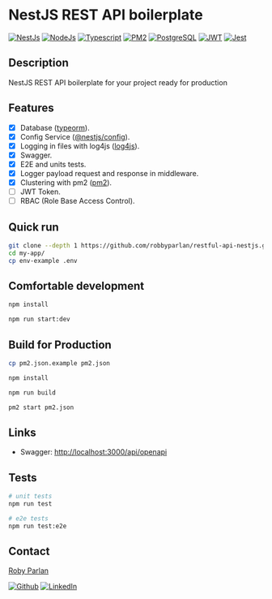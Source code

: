 # NestJS REST API boilerplate

[![NestJs][nestjs-shield]][ref-nestjs]
[![NodeJs][nodejs-shield]][ref-nodejs]
[![Typescript][typescript-shield]][ref-typescript]
[![PM2][pm2-shield]][ref-pm2]
[![PostgreSQL][postgresql-shield]][ref-postgresql]
[![JWT][jwt-shield]][ref-jwt]
[![Jest][jest-shield]][ref-jest]


## Description <!-- omit in toc -->

NestJS REST API boilerplate for your project ready for production

## Features

- [x] Database ([typeorm](https://www.npmjs.com/package/typeorm)).
- [x] Config Service ([@nestjs/config](https://www.npmjs.com/package/@nestjs/config)).
- [x] Logging in files with log4js ([log4js](https://log4js-node.github.io/log4js-node/)).
- [x] Swagger.
- [x] E2E and units tests.
- [x] Logger payload request and response in middleware.
- [x] Clustering with pm2 ([pm2](https://pm2.keymetrics.io/docs/usage/quick-start/)).
- [ ] JWT Token.
- [ ] RBAC (Role Base Access Control).

## Quick run

```bash
git clone --depth 1 https://github.com/robbyparlan/restful-api-nestjs.git my-app
cd my-app/
cp env-example .env
```

## Comfortable development

```bash
npm install

npm run start:dev
```

## Build for Production

```bash
cp pm2.json.example pm2.json

npm install

npm run build

pm2 start pm2.json
```

## Links

- Swagger: <http://localhost:3000/api/openapi>

## Tests

```bash
# unit tests
npm run test

# e2e tests
npm run test:e2e
```

## Contact

[Roby Parlan][author-email]

[![Github][github-shield]][author-github]
[![LinkedIn][linkedin-shield]][author-linkedin]

<!-- CONTACTS -->
[author-linkedin]: https://www.linkedin.com/in/roby-parlan-2a62a6162/
[author-email]: mailto:robbyparlan11@gmail.com
[author-github]: https://github.com/robbyparlan

<!-- BADGE LINKS -->
[ack-license-shield]: https://img.shields.io/github/license/andrechristikan/ack-nestjs-boilerplate?style=for-the-badge

[nestjs-shield]: https://img.shields.io/badge/nestjs-%23E0234E.svg?style=for-the-badge&logo=nestjs&logoColor=white
[nodejs-shield]: https://img.shields.io/badge/Node.js-339933?style=for-the-badge&logo=nodedotjs&logoColor=white
[typescript-shield]: https://img.shields.io/badge/TypeScript-007ACC?style=for-the-badge&logo=typescript&logoColor=white
[postgresql-shield]: https://img.shields.io/badge/postgres-%23316192.svg?style=for-the-badge&logo=postgresql&logoColor=white
[jwt-shield]: https://img.shields.io/badge/JWT-000000?style=for-the-badge&logo=JSON%20web%20tokens&logoColor=white
[jest-shield]: https://img.shields.io/badge/-jest-%23C21325?style=for-the-badge&logo=jest&logoColor=white
[pm2-shield]: https://img.shields.io/badge/PM2-2B037A?style=for-the-badge&logo=PM2&logoColor=white

[github-shield]: https://img.shields.io/badge/GitHub-100000?style=for-the-badge&logo=github&logoColor=white
[linkedin-shield]: https://img.shields.io/badge/LinkedIn-0077B5?style=for-the-badge&logo=linkedin&logoColor=white

<!-- Reference -->
[ref-nestjs]: http://nestjs.com
[ref-postgresql]: https://www.postgresql.org/
[ref-nodejs]: https://nodejs.org/
[ref-typescript]: https://www.typescriptlang.org/
[ref-jwt]: https://jwt.io
[ref-jest]: https://jestjs.io/docs/getting-started
[ref-pm2]: https://pm2.keymetrics.io/docs/usage/quick-start/